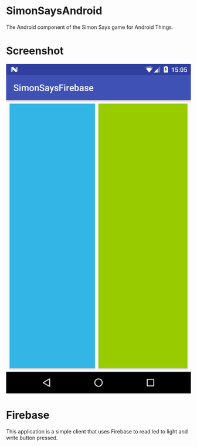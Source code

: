 # SimonSaysAndroid
The Android component of the Simon Says game for Android Things.

# Screenshot
![](https://github.com/Tritium-3h/SimonSaysAndroid/blob/master/screenshots/home.png)

# Firebase
This application is a simple client that uses Firebase to read led to light and write button pressed.


